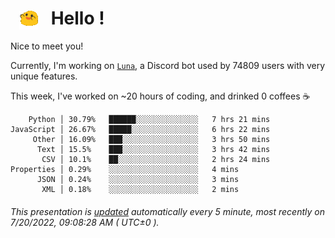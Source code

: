 <h1>   <img src="./spoinky.gif" style="vertical-align:middle;" width="30px">   Hello ! </h1>

Nice to meet you!

Currently, I'm working on <a href='https://github.com/Asgarrrr/Luna'>`Luna`</a>, a Discord bot used by 74809 users with very unique features.

This week, I've worked on ~20 hours of coding, and drinked 0 coffees ☕

```
    Python │ 30.79%   ██████░░░░░░░░░░░░░░   7 hrs 21 mins
JavaScript │ 26.67%   █████░░░░░░░░░░░░░░░   6 hrs 22 mins
     Other │ 16.09%   ███░░░░░░░░░░░░░░░░░   3 hrs 50 mins
      Text │ 15.5%    ███░░░░░░░░░░░░░░░░░   3 hrs 42 mins
       CSV │ 10.1%    ██░░░░░░░░░░░░░░░░░░   2 hrs 24 mins
Properties │ 0.29%    ░░░░░░░░░░░░░░░░░░░░   4 mins
      JSON │ 0.24%    ░░░░░░░░░░░░░░░░░░░░   3 mins
       XML │ 0.18%    ░░░░░░░░░░░░░░░░░░░░   2 mins
```

###### This presentation is [updated](https://github.com/Asgarrrr) automatically every 5 minute, most recently on 7/20/2022, 09:08:28 AM ( UTC±0 ).